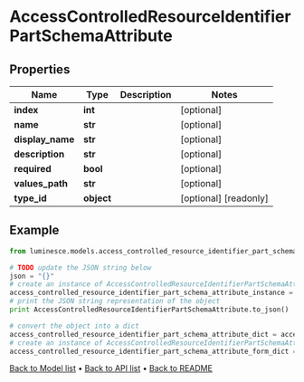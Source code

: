 # AccessControlledResourceIdentifierPartSchemaAttribute


## Properties
Name | Type | Description | Notes
------------ | ------------- | ------------- | -------------
**index** | **int** |  | [optional] 
**name** | **str** |  | [optional] 
**display_name** | **str** |  | [optional] 
**description** | **str** |  | [optional] 
**required** | **bool** |  | [optional] 
**values_path** | **str** |  | [optional] 
**type_id** | **object** |  | [optional] [readonly] 

## Example

```python
from luminesce.models.access_controlled_resource_identifier_part_schema_attribute import AccessControlledResourceIdentifierPartSchemaAttribute

# TODO update the JSON string below
json = "{}"
# create an instance of AccessControlledResourceIdentifierPartSchemaAttribute from a JSON string
access_controlled_resource_identifier_part_schema_attribute_instance = AccessControlledResourceIdentifierPartSchemaAttribute.from_json(json)
# print the JSON string representation of the object
print AccessControlledResourceIdentifierPartSchemaAttribute.to_json()

# convert the object into a dict
access_controlled_resource_identifier_part_schema_attribute_dict = access_controlled_resource_identifier_part_schema_attribute_instance.to_dict()
# create an instance of AccessControlledResourceIdentifierPartSchemaAttribute from a dict
access_controlled_resource_identifier_part_schema_attribute_form_dict = access_controlled_resource_identifier_part_schema_attribute.from_dict(access_controlled_resource_identifier_part_schema_attribute_dict)
```
[Back to Model list](../README.md#documentation-for-models) &#8226; [Back to API list](../README.md#documentation-for-api-endpoints) &#8226; [Back to README](../README.md)


